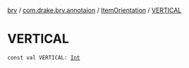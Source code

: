 [brv](../../index.md) / [com.drake.brv.annotaion](../index.md) / [ItemOrientation](index.md) / [VERTICAL](./-v-e-r-t-i-c-a-l.md)

# VERTICAL

`const val VERTICAL: `[`Int`](https://kotlinlang.org/api/latest/jvm/stdlib/kotlin/-int/index.html)